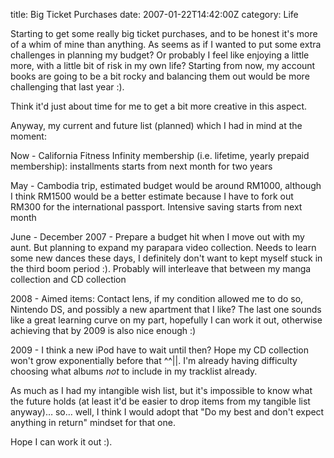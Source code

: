 title: Big Ticket Purchases
date: 2007-01-22T14:42:00Z
category: Life

Starting to get some really big ticket purchases, and to be honest it's more of a whim of mine than anything. As seems as if I wanted to put some extra challenges in planning my budget? Or probably I feel like enjoying a little more, with a little bit of risk in my own life? Starting from now, my account books are going to be a bit rocky and balancing them out would be more challenging that last year :).

Think it'd just about time for me to get a bit more creative in this aspect.

Anyway, my current and future list (planned) which I had in mind at the moment:

Now - California Fitness Infinity membership (i.e. lifetime, yearly prepaid membership): installments starts from next month for two years

May - Cambodia trip, estimated budget would be around RM1000, although I think RM1500 would be a better estimate because I have to fork out RM300 for the international passport. Intensive saving starts from next month

June - December 2007 - Prepare a budget hit when I move out with my aunt. But planning to expand my parapara video collection. Needs to learn some new dances these days, I definitely don't want to kept myself stuck in the third boom period :). Probably will interleave that between my manga collection and CD collection

2008 - Aimed items: Contact lens, if my condition allowed me to do so, Nintendo DS, and possibly a new apartment that I like? The last one sounds like a great learning curve on my part, hopefully I can work it out, otherwise achieving that by 2009 is also nice enough :)

2009 - I think a new iPod have to wait until then? Hope my CD collection won't grow exponentially before that ^^||. I'm already having difficulty choosing what albums *not* to include in my tracklist already.


As much as I had my intangible wish list, but it's impossible to know what the future holds (at least it'd be easier to drop items from my tangible list anyway)… so… well, I think I would adopt that "Do my best and don't expect anything in return" mindset for that one.

Hope I can work it out :).
